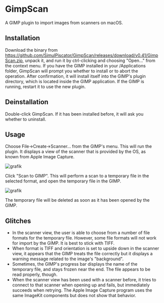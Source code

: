 # GimpScan
A GIMP plugin to import images from scanners on macOS.

## Installation
Download the binary from https://github.com/SimulPiscator/GimpScan/releases/download/v0.41/GimpScan.zip, unpack it, and run it by ctrl-clicking and choosing "Open..." from the context menu.
If you have the GIMP installed in your /Applications folder, GimpScan will prompt you whether to install or to abort the operation.
After confirmation, it will install itself into the GIMP's plugin directory, which is located inside the GIMP application.
If the GIMP is running, restart it to use the new plugin.

## Deinstallation
Double-click GimpScan. If it has been installed before, it will ask you whether to uninstall.

## Usage
Choose File->Create->Scanner... from the GIMP's menu. This will run the plugin. It displays a view of the scanner that is provided by the OS, as known from Apple Image Capture.

![grafik](https://user-images.githubusercontent.com/28909687/82439507-15870500-9a9b-11ea-84bc-753f9883e3be.png)

Click "Scan to GIMP". This will perform a scan to a temporary file in the selected format, and open the temporary file in the GIMP.

![grafik](https://user-images.githubusercontent.com/28909687/82439821-9940f180-9a9b-11ea-8c77-1b6a0b87a5e0.png)

The temporary file will be deleted as soon as it has been opened by the GIMP.

## Glitches
* In the scanner view, the user is able to choose from a number of file formats for the temporary file. However, some file formats will not work for import by the GIMP. It is best to stick with TIFF.
* When format is TIFF and orientation is set to upside down in the scanner view, it appears that the GIMP treats the file correctly but it displays a warning message related to the image's "background".
* Sometimes, the GIMP's progress bar displays the name of the temporary file, and stays frozen near the end. The file appears to be read properly, though.
* When the scanner view has been used with a scanner before, it tries to connect to that scanner when opening up and fails, but
immediately succeeds when retrying. The Apple Image Capture program uses the same ImageKit components but does not show that behavior.
